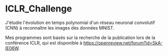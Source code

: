 # ICLR_Challenge

J'étudie l'évolution en temps polynomial d'un réseau neuronal convolutif (CNN) à reconnaître les images des données MNIST.

Mes programmes sont basés sur la recherche de la publication lors de la conférence ICLR, qui est disponible à https://openreview.net/forum?id=SkA-IE06W.
